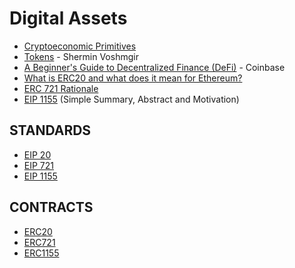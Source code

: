 
# Digital Assets

- [Cryptoeconomic Primitives](https://blog.coinbase.com/the-emergence-of-cryptoeconomic-primitives-14ef3300cc10)
- [Tokens](https://github.com/sherminvo/TokenEconomyBook/wiki/Tokens) - Shermin Voshmgir
- [A Beginner's Guide to Decentralized Finance (DeFi)](https://blog.coinbase.com/a-beginners-guide-to-decentralized-finance-defi-574c68ff43c4) - Coinbase
- [What is ERC20 and what does it mean for Ethereum?](https://www.investopedia.com/news/what-erc20-and-what-does-it-mean-ethereum/)
- [ERC 721 Rationale](https://eips.ethereum.org/EIPS/eip-721#rationale)
- [EIP 1155](https://eips.ethereum.org/EIPS/eip-1155#simple-summary) (Simple Summary, Abstract and Motivation)

## STANDARDS 

- [EIP 20](https://eips.ethereum.org/EIPS/eip-20)
- [EIP 721](https://eips.ethereum.org/EIPS/eip-721)
- [EIP 1155](https://eips.ethereum.org/EIPS/eip-1155)

## CONTRACTS

- [ERC20](https://github.com/OpenZeppelin/openzeppelin-contracts/blob/master/contracts/token/ERC20)
- [ERC721](https://github.com/OpenZeppelin/openzeppelin-contracts/tree/master/contracts/token/ERC721)
- [ERC1155](https://github.com/OpenZeppelin/openzeppelin-contracts/tree/master/contracts/token/ERC1155)


